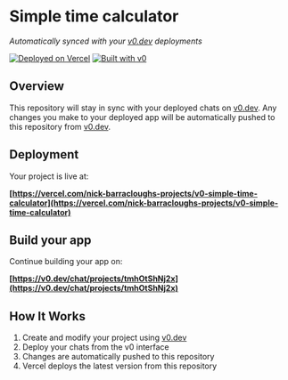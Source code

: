 # Simple time calculator

*Automatically synced with your [v0.dev](https://v0.dev) deployments*

[![Deployed on Vercel](https://img.shields.io/badge/Deployed%20on-Vercel-black?style=for-the-badge&logo=vercel)](https://vercel.com/nick-barracloughs-projects/v0-simple-time-calculator)
[![Built with v0](https://img.shields.io/badge/Built%20with-v0.dev-black?style=for-the-badge)](https://v0.dev/chat/projects/tmhOtShNj2x)

## Overview

This repository will stay in sync with your deployed chats on [v0.dev](https://v0.dev).
Any changes you make to your deployed app will be automatically pushed to this repository from [v0.dev](https://v0.dev).

## Deployment

Your project is live at:

**[https://vercel.com/nick-barracloughs-projects/v0-simple-time-calculator](https://vercel.com/nick-barracloughs-projects/v0-simple-time-calculator)**

## Build your app

Continue building your app on:

**[https://v0.dev/chat/projects/tmhOtShNj2x](https://v0.dev/chat/projects/tmhOtShNj2x)**

## How It Works

1. Create and modify your project using [v0.dev](https://v0.dev)
2. Deploy your chats from the v0 interface
3. Changes are automatically pushed to this repository
4. Vercel deploys the latest version from this repository